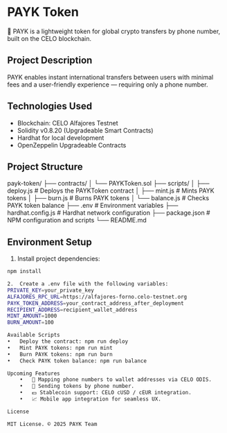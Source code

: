# PAYK Token

🚀 PAYK is a lightweight token for global crypto transfers by phone number, built on the CELO blockchain.

## Project Description
PAYK enables instant international transfers between users with minimal fees and a user-friendly experience — requiring only a phone number.

## Technologies Used
- Blockchain: CELO Alfajores Testnet
- Solidity v0.8.20 (Upgradeable Smart Contracts)
- Hardhat for local development
- OpenZeppelin Upgradeable Contracts

## Project Structure
payk-token/
├── contracts/
│    └── PAYKToken.sol
├── scripts/
│    ├── deploy.js      # Deploys the PAYKToken contract
│    ├── mint.js        # Mints PAYK tokens
│    ├── burn.js        # Burns PAYK tokens
│    └── balance.js     # Checks PAYK token balance
├── .env                # Environment variables
├── hardhat.config.js   # Hardhat network configuration
├── package.json        # NPM configuration and scripts
└── README.md

## Environment Setup
1. Install project dependencies:
```bash
npm install

2.	Create a .env file with the following variables:
PRIVATE_KEY=your_private_key
ALFAJORES_RPC_URL=https://alfajores-forno.celo-testnet.org
PAYK_TOKEN_ADDRESS=your_contract_address_after_deployment
RECIPIENT_ADDRESS=recipient_wallet_address
MINT_AMOUNT=1000
BURN_AMOUNT=100

Available Scripts
•	Deploy the contract: npm run deploy
•	Mint PAYK tokens: npm run mint
•	Burn PAYK tokens: npm run burn
•	Check PAYK token balance: npm run balance

Upcoming Features
	•	📱 Mapping phone numbers to wallet addresses via CELO ODIS.
	•	📲 Sending tokens by phone number.
	•	💵 Stablecoin support: CELO cUSD / cEUR integration.
	•	📈 Mobile app integration for seamless UX.

License

MIT License. © 2025 PAYK Team